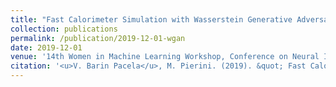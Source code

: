 ```yaml
---
title: "Fast Calorimeter Simulation with Wasserstein Generative Adversarial Networks"
collection: publications
permalink: /publication/2019-12-01-wgan
date: 2019-12-01
venue: '14th Women in Machine Learning Workshop, Conference on Neural Information Processing Systems (NeurIPS)'
citation: '<u>V. Barin Pacela</u>, M. Pierini. (2019). &quot; Fast Calorimeter Simulation with Wasserstein Generative Adversarial Networks.&quot; Poster Presentation <i>14th Women in Machine Learning Workshop, Conference on Neural Information Processing Systems (NeurIPS)</i>.'
---
```

